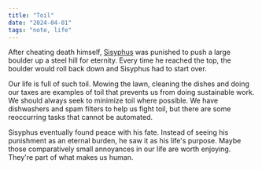 ```yaml
---
title: "Toil"
date: "2024-04-01"
tags: "note, life"
---
```


After cheating death himself, [Sisyphus](https://en.m.wikipedia.org/wiki/Sisyphus) was punished to push a large boulder up a steel hill for eternity. Every time he reached the top, the boulder would roll back down and Sisyphus had to start over.

Our life is full of such toil. Mowing the lawn, cleaning the dishes and doing our taxes are examples of toil that prevents us from doing sustainable work. We should always seek to minimize toil where possible. We have dishwashers and spam filters to help us fight toil, but there are some reoccurring tasks that cannot be automated.

Sisyphus eventually found peace with his fate. Instead of seeing his punishment as an eternal burden, he saw it as his life's purpose. Maybe those comparatively small annoyances in our life are worth enjoying. They're part of what makes us human.
